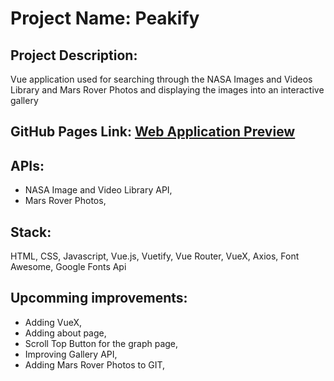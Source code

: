 # Project Name: Peakify

## Project Description:

Vue application used for searching through the NASA Images and Videos Library and Mars Rover Photos and displaying the images into an interactive gallery

## GitHub Pages Link: [Web Application Preview](https://pavelescuvictor.github.io/Peakify/)

## APIs: 

- NASA Image and Video Library API,
- Mars Rover Photos,

## Stack: 

HTML, CSS, Javascript, Vue.js, Vuetify, Vue Router, VueX, Axios, Font Awesome, Google Fonts Api

## Upcomming improvements: 

- Adding VueX,
- Adding about page,
- Scroll Top Button for the graph page,
- Improving Gallery API,
- Adding Mars Rover Photos to GIT,
